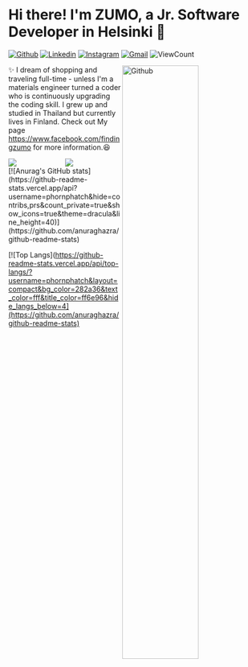 # Hi there! I'm ZUMO, a Jr. Software Developer in Helsinki 🚀

[![Github](https://img.shields.io/badge/-Github-000?style=flat&logo=Github&logoColor=white)](https://github.com/phornphatch)
[![Linkedin](https://img.shields.io/badge/-LinkedIn-blue?style=flat&logo=Linkedin&logoColor=white)](https://www.linkedin.com/in/phornphatch)
[![Instagram](https://img.shields.io/badge/-Instagram-c13584?style=flat&labelColor=c13584&logo=instagram&logoColor=white)](https://www.instagram.com/findingzumo/)
[![Gmail](https://img.shields.io/badge/-Gmail-c14438?style=flat&logo=Gmail&logoColor=white)](mailto:phornphatch@gmail.com)
<img alt="ViewCount" src="https://views.whatilearened.today/views/github/onimur/onimur.svg" />

<img width="55%" align="right" alt="Github" src="https://raw.githubusercontent.com/onimur/.github/master/.resources/git-header.svg" />


✨ I dream of shopping and traveling full-time - unless I'm a materials engineer turned a coder who is continuously upgrading the coding skill. I grew up and studied in Thailand but currently lives in Finland. Check out My page https://www.facebook.com/findingzumo for more information.😆

<div align="center">
  <img src='https://github-readme-stats.vercel.app/api?username=phornphatch&hide=contribs,prs&count_private=true&show_icons=true&theme=dracula&line_height=40'  align="left" />
<img src='https://github-readme-stats.vercel.app/api/top-langs/?username=phornphatch&layout=compact&bg_color=282a36&text_color=fff&title_color=ff6e96&hide_langs_below=4' />
</div>
[![Anurag's GitHub stats](https://github-readme-stats.vercel.app/api?username=phornphatch&hide=contribs,prs&count_private=true&show_icons=true&theme=dracula&line_height=40)](https://github.com/anuraghazra/github-readme-stats)

[![Top Langs](https://github-readme-stats.vercel.app/api/top-langs/?username=phornphatch&layout=compact&bg_color=282a36&text_color=fff&title_color=ff6e96&hide_langs_below=4](https://github.com/anuraghazra/github-readme-stats)

